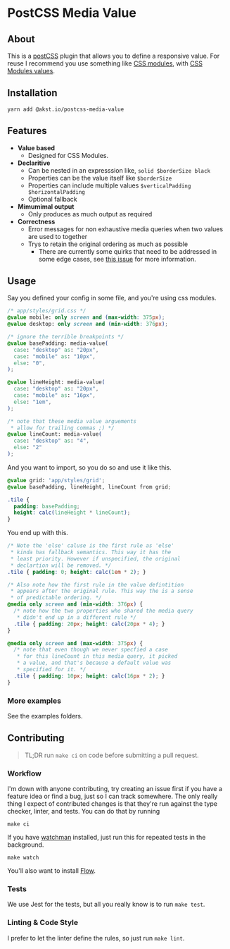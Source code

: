 # PostCSS Media Value

## About

This is a [postCSS][PostCSS] plugin that allows you to define a responsive
value. For reuse I recommend you use something like [CSS modules][CSSModules],
with [CSS Modules values][CSSModulesValues].

## Installation

```
yarn add @akst.io/postcss-media-value
```

## Features

- **Value based**
  - Designed for CSS Modules.
- **Declaritive**
  - Can be nested in an expresssion like, `solid $borderSize black`
  - Properties can be the value itself like `$borderSize`
  - Properties can include multiple values `$verticalPadding $horizontalPadding`
  - Optional fallback
- **Mimumimal output**
  - Only produces as much output as required
- **Correctness**
  - Error messages for non exhaustive media queries when two values
    are used to together
  - Trys to retain the original ordering as much as possible
    - There are currently some quirks that need to be addressed in some
      edge cases, see [this issue][issue/1] for more information.

[issue/1]: https://github.com/AKST/postcss-media-value/issues/1

## Usage

Say you defined your config in some file, and you're using css modules.

```css
/* app/styles/grid.css */
@value mobile: only screen and (max-width: 375px);
@value desktop: only screen and (min-width: 376px);

/* ignore the terrible breakpoints */
@value basePadding: media-value(
  case: "desktop" as: "20px",
  case: "mobile" as: "10px",
  else: "0",
);

@value lineHeight: media-value(
  case: "desktop" as: "20px",
  case: "mobile" as: "16px",
  else: "1em",
);

/* note that these media value arguements
 * allow for trailing commas ;) */
@value lineCount: media-value(
  case: "desktop" as: "4",
  else: "2"
);
```

And you want to import, so you do so and use it like this.

```css
@value grid: 'app/styles/grid';
@value basePadding, lineHeight, lineCount from grid;

.tile {
  padding: basePadding;
  height: calc(lineHeight * lineCount);
}
```

You end up with this.

```css
/* Note the 'else' caluse is the first rule as 'else'
 * kinda has fallback semantics. This way it has the
 * least priority. However if unspecified, the original
 * declartion will be removed. */
.tile { padding: 0; height: calc(1em * 2); }

/* Also note how the first rule in the value defintition
 * appears after the original rule. This way the is a sense
 * of predictable ordering. */
@media only screen and (min-width: 376px) {
  /* note how the two properties who shared the media query
   * didn't end up in a different rule */
  .tile { padding: 20px; height: calc(20px * 4); }
}

@media only screen and (max-width: 375px) {
  /* note that even though we never specfied a case
   * for this lineCount in this media query, it picked
   * a value, and that's because a default value was
   * specified for it. */
  .tile { padding: 10px; height: calc(16px * 2); }
}
```

### More examples

See the examples folders.

## Contributing

> TL;DR run `make ci` on code before submitting a pull request.

### Workflow

I'm down with anyone contributing, try creating an issue first if
you have a feature idea or find a bug, just so I can track somewhere.
The only really thing I expect of contributed changes is that they're
run against the type checker, linter, and tests. You can do that by
running

```
make ci
```

If you have [watchman][watchman] installed, just run this for repeated
tests in the background.

```
make watch
```

You'll also want to install [Flow][Flow].

### Tests

We use Jest for the tests, but all you really know is to run `make test`.

### Linting & Code Style

I prefer to let the linter define the rules, so just run `make lint`.

[Flow]: https://flow.org
[watchman]: https://facebook.github.io/watchman/
[PostCSS]: http://postcss.org
[CSSModules]: https://github.com/css-modules/css-modules
[CSSModulesValues]: https://github.com/css-modules/postcss-icss-values
